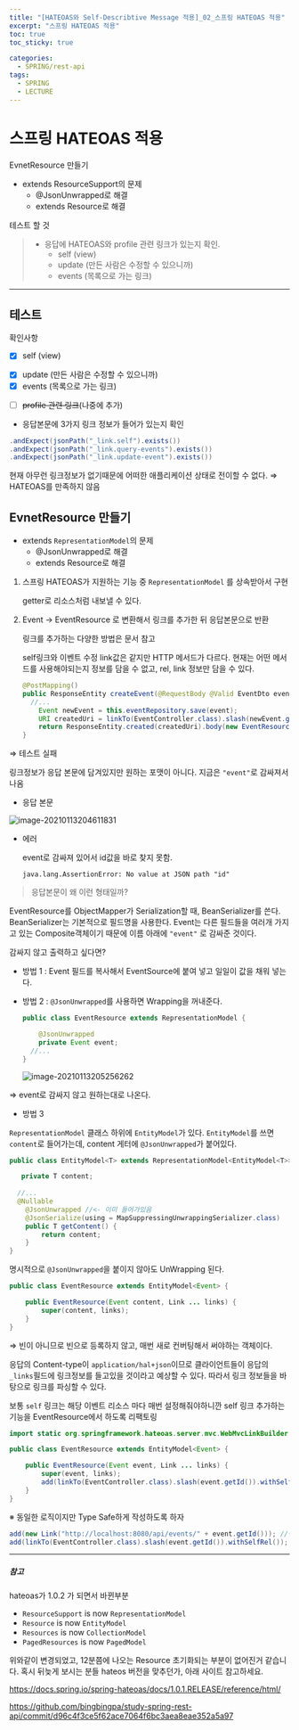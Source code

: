 ```yaml
---
title: "[HATEOAS와 Self-Describtive Message 적용]_02_스프링 HATEOAS 적용"
excerpt: "스프링 HATEOAS 적용"
toc: true
toc_sticky: true

categories:
  - SPRING/rest-api
tags:
  - SPRING
  - LECTURE
---
```


# 스프링 HATEOAS 적용

EvnetResource 만들기

* extends ResourceSupport의 문제
  * @JsonUnwrapped로 해결
  * extends Resource<T>로 해결

테스트 할 것

> * 응답에 HATEOAS와 profile 관련 링크가 있는지 확인.
>   * self (view)
>   * update (만든 사람은 수정할 수 있으니까)
>   * events (목록으로 가는 링크)

---

## 테스트

확인사항

- [x] self (view)

* [x] update (만든 사람은 수정할 수 있으니까)
* [x] events (목록으로 가는 링크)

- [ ] ~~profile 관련 링크~~(나중에 추가)



* 응답본문에 3가지 링크 정보가 들어가 있는지 확인

```java
.andExpect(jsonPath("_link.self").exists())
.andExpect(jsonPath("_link.query-events").exists())
.andExpect(jsonPath("_link.update-event").exists())
```

현재 아무런 링크정보가 없기때문에 어떠한 애플리케이션 상태로 전이할 수 없다. ⇒ HATEOAS를 만족하지 않음



## EvnetResource 만들기

* extends `RepresentationModel`의 문제
  * @JsonUnwrapped로 해결
  * extends Resource<T>로 해결

1. 스프링 HATEOAS가 지원하는 기능 중 `RepresentationModel` 를 상속받아서 구현

   getter로 리소스처럼 내보낼 수 있다.

2. Event → EventResource 로 변환해서 링크를 추가한 뒤 응답본문으로 반환

   링크를 추가하는 다양한 방법은 문서 참고

   self링크와 이벤트 수정 link값은 같지만 HTTP 메서드가 다르다. 현재는 어떤 메서드를 사용해야되는지 정보를 담을 수 없고, rel, link 정보만 담을 수 있다.

   ```java
   @PostMapping()
   public ResponseEntity createEvent(@RequestBody @Valid EventDto eventDto, Errors errors) {
     //...
       Event newEvent = this.eventRepository.save(event);
       URI createdUri = linkTo(EventController.class).slash(newEvent.getId()).toUri(); // DB에 저장된 ID 값
       return ResponseEntity.created(createdUri).body(new EventResource(newEvent)); //EventResource로 변환해서 전달
   }
   ```



⇒ 테스트 실패

링크정보가 응답 본문에 담겨있지만 원하는 포맷이 아니다. 지금은 `"event"`로 감싸져서 나옴

* 응답 본문

![image-20210113204611831](/assets/images/SPRING/rest_api/image-20210113204611831.png)

* 에러

  event로 감싸져 있어서 id값을 바로 찾지 못함.

  ```
  java.lang.AssertionError: No value at JSON path "id"
  ```



> 응답본문이 왜 이런 형태일까?

EventResource를 ObjectMapper가 Serialization할 때, BeanSerializer를 쓴다. BeanSerializer는 기본적으로 필드명을 사용한다. Event는 다른 필드들을 여러개 가지고 있는 Composite객체이기 때문에 이름 아래에 `"event"` 로 감싸준 것이다.

감싸지 않고 출력하고 싶다면?

* 방법 1 : Event 필드를 복사해서 EventSource에 붙여 넣고 일일이 값을 채워 넣는다.

* 방법 2 : `@JsonUnwrapped`를 사용하면 Wrapping을 꺼내준다.

  ```java
  public class EventResource extends RepresentationModel {
  
      @JsonUnwrapped
      private Event event;
    //...
  }
  ```

  ![image-20210113205256262](/assets/images/SPRING/rest_api/image-20210113205256262.png)

⇒ event로 감싸지 않고 원하는대로 나온다.



* 방법 3

`RepresentationModel` 클래스 하위에 `EntityModel`가 있다. `EntityModel`를 쓰면 `content`로 들어가는데, content 게터에 `@JsonUnwrapped`가 붙어있다.

```java
public class EntityModel<T> extends RepresentationModel<EntityModel<T>> {

   private T content;
  
  //...
  @Nullable
	@JsonUnwrapped //<- 이미 들어가있음
	@JsonSerialize(using = MapSuppressingUnwrappingSerializer.class)
	public T getContent() {
		return content;
	}
}
```

명시적으로 `@JsonUnwrapped`을 붙이지 않아도 UnWrapping 된다.

```java
public class EventResource extends EntityModel<Event> {

    public EventResource(Event content, Link ... links) {
        super(content, links);
    }
}
```

⇒ 빈이 아니므로 빈으로 등록하지 않고, 매번 새로 컨버팅해서 써야하는 객체이다.



응답의 Content-type이 `application/hal+json`이므로 클라이언트들이 응답의 `_links`필드에 링크정보를 들고있을 것이라고 예상할 수 있다. 따라서 링크 정보들을 바탕으로 링크를 파싱할 수 있다.



보통 `self` 링크는 해당 이벤트 리소스 마다 매번 설정해줘야하니깐 self 링크 추가하는 기능을 EventResource에서 하도록 리팩토링

```java
import static org.springframework.hateoas.server.mvc.WebMvcLinkBuilder.linkTo;

public class EventResource extends EntityModel<Event> {

    public EventResource(Event event, Link ... links) {
        super(event, links);
        add(linkTo(EventController.class).slash(event.getId()).withSelfRel());
    }
}
```



※ 동일한 로직이지만 Type Safe하게 작성하도록 하자

```java
add(new Link("http://localhost:8080/api/events/" + event.getId())); //변경에 용이하지 않음
add(linkTo(EventController.class).slash(event.getId()).withSelfRel()); //TypeSafe
```



---

##### 참고

 hateoas가 1.0.2 가 되면서 바뀐부분

- `ResourceSupport` is now `RepresentationModel`
- `Resource` is now `EntityModel`
- `Resources` is now `CollectionModel`
- `PagedResources` is now `PagedModel`

위와같이 변경되었고, 12분쯤에 나오는 Resource<Event> 초기화되는 부분이 없어진거 같습니다. 혹시 뒤늦게 보시는 분들 hateos 버전을 맞추던가, 아래 사이트 참고하세요. 

https://docs.spring.io/spring-hateoas/docs/1.0.1.RELEASE/reference/html/

https://github.com/bingbingpa/study-spring-rest-api/commit/d96c4f3ce5f62ace7064f6bc3aea8eae352a5a97
